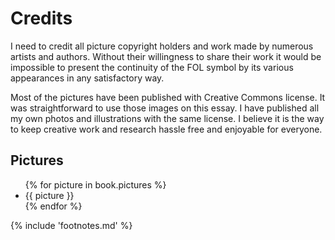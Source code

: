 # Credits

I need to credit all picture copyright holders and work made by numerous artists and authors. Without their willingness to share their work it would be impossible to present the continuity of the FOL symbol by its various appearances in any satisfactory way.

Most of the pictures have been published with Creative Commons license<!-- cite author="wikipedia.org" title="Creative Commons license" date="" location="" type="website" href="http://en.wikipedia.org/wiki/Creative_Commons_license" -->. It was straightforward to use those images on this essay. I have published all my own photos and illustrations with the same license. I believe it is the way to keep creative work and research hassle free and enjoyable for everyone.


## Pictures

<ul class="pictures">
{% for picture in book.pictures %}<li>{{ picture }}</li>{% endfor %}
</ul>

{% include 'footnotes.md' %}
